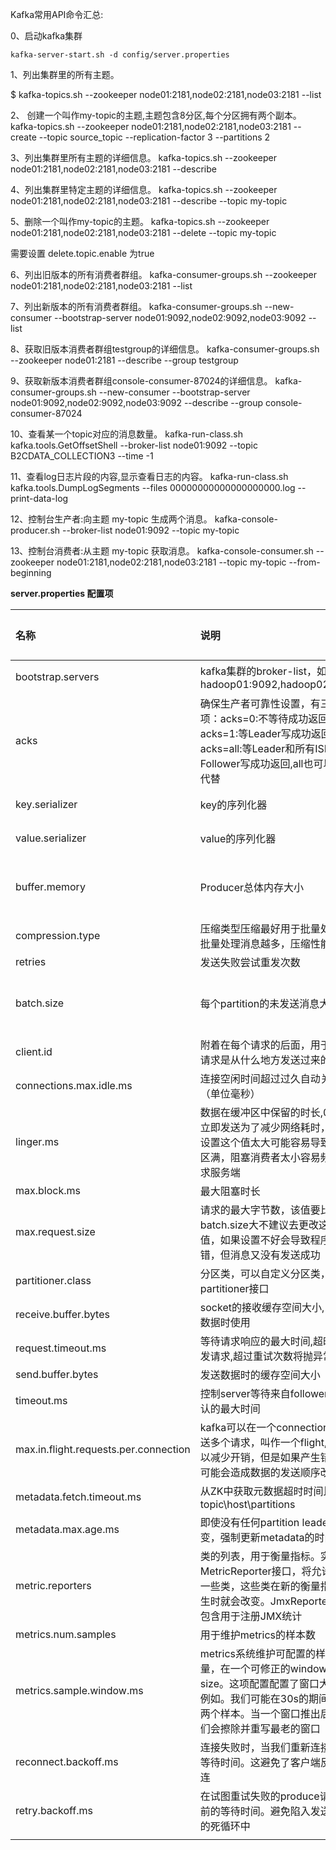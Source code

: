 Kafka常用API命令汇总:

0、启动kafka集群

```shell
kafka-server-start.sh -d config/server.properties
```

1、列出集群里的所有主题。

$ kafka-topics.sh --zookeeper node01:2181,node02:2181,node03:2181 --list

2、 创建一个叫作my-topic的主题,主题包含8分区,每个分区拥有两个副本。
kafka-topics.sh --zookeeper node01:2181,node02:2181,node03:2181 --create --topic source_topic --replication-factor 3 --partitions 2

3、列出集群里所有主题的详细信息。
kafka-topics.sh --zookeeper node01:2181,node02:2181,node03:2181 --describe

4、列出集群里特定主题的详细信息。
kafka-topics.sh --zookeeper node01:2181,node02:2181,node03:2181 --describe  --topic my-topic

5、删除一个叫作my-topic的主题。
kafka-topics.sh --zookeeper node01:2181,node02:2181,node03:2181 --delete  --topic my-topic

需要设置 delete.topic.enable 为true

6、列出旧版本的所有消费者群组。
kafka-consumer-groups.sh --zookeeper node01:2181,node02:2181,node03:2181 --list

7、列出新版本的所有消费者群组。
kafka-consumer-groups.sh --new-consumer --bootstrap-server node01:9092,node02:9092,node03:9092 --list

8、获取旧版本消费者群组testgroup的详细信息。
kafka-consumer-groups.sh --zookeeper node01:2181 --describe --group testgroup

9、获取新版本消费者群组console-consumer-87024的详细信息。
kafka-consumer-groups.sh --new-consumer --bootstrap-server node01:9092,node02:9092,node03:9092 --describe --group console-consumer-87024

10、查看某一个topic对应的消息数量。
kafka-run-class.sh  kafka.tools.GetOffsetShell --broker-list node01:9092 --topic B2CDATA_COLLECTION3 --time -1

11、查看log日志片段的内容,显示查看日志的内容。
kafka-run-class.sh kafka.tools.DumpLogSegments --files 00000000000000000000.log --print-data-log

12、控制台生产者:向主题 my-topic 生成两个消息。
kafka-console-producer.sh --broker-list node01:9092 --topic my-topic

13、控制台消费者:从主题 my-topic 获取消息。
kafka-console-consumer.sh --zookeeper node01:2181,node02:2181,node03:2181 --topic my-topic --from-beginning



**server.properties 配置项**

| 名称                                  | 说明                                                         | 默认值                  | 有效值                              | 重要性   |
| :------------------------------------ | :----------------------------------------------------------- | :---------------------- | :---------------------------------- | :------- |
| bootstrap.servers                     | kafka集群的broker-list，如：hadoop01:9092,hadoop02:9092      | 无                      |                                     | 必选     |
| acks                                  | 确保生产者可靠性设置，有三个选项：acks=0:不等待成功返回acks=1:等Leader写成功返回acks=all:等Leader和所有ISR中的Follower写成功返回,all也可以用-1代替 | -1                      | 0,1,-1,all                          |          |
| key.serializer                        | key的序列化器                                                |                         | ByteArraySerializerStringSerializer | 必选     |
| value.serializer                      | value的序列化器                                              |                         | ByteArraySerializerStringSerializer | 必选     |
| buffer.memory                         | Producer总体内存大小                                         | 33554432                | 不要超过物理内存，根据实际情况调整  | 建议必选 |
| compression.type                      | 压缩类型压缩最好用于批量处理，批量处理消息越多，压缩性能越好 | 无                      | none、gzip、snappy                  |          |
| retries                               | 发送失败尝试重发次数                                         | 0                       |                                     |          |
| batch.size                            | 每个partition的未发送消息大小                                | 16384                   | 根据实际情况调整                    | 建议必选 |
| client.id                             | 附着在每个请求的后面，用于标识请求是从什么地方发送过来的     |                         |                                     |          |
| connections.max.idle.ms               | 连接空闲时间超过过久自动关闭（单位毫秒）                     | 540000                  |                                     |          |
| linger.ms                             | 数据在缓冲区中保留的时长,0表示立即发送为了减少网络耗时，需要设置这个值太大可能容易导致缓冲区满，阻塞消费者太小容易频繁请求服务端 | 0                       |                                     |          |
| max.block.ms                          | 最大阻塞时长                                                 | 60000                   |                                     |          |
| max.request.size                      | 请求的最大字节数，该值要比batch.size大不建议去更改这个值，如果设置不好会导致程序不报错，但消息又没有发送成功 | 1048576                 |                                     |          |
| partitioner.class                     | 分区类，可以自定义分区类，实现partitioner接口                | 默认是哈希值%partitions |                                     |          |
| receive.buffer.bytes                  | socket的接收缓存空间大小,当阅读数据时使用                    | 32768                   |                                     |          |
| request.timeout.ms                    | 等待请求响应的最大时间,超时则重发请求,超过重试次数将抛异常   | 3000                    |                                     |          |
| send.buffer.bytes                     | 发送数据时的缓存空间大小                                     | 131072                  |                                     |          |
| timeout.ms                            | 控制server等待来自followers的确认的最大时间                  | 30000                   |                                     |          |
| max.in.flight.requests.per.connection | kafka可以在一个connection中发送多个请求，叫作一个flight,这样可以减少开销，但是如果产生错误，可能会造成数据的发送顺序改变。 | 5                       |                                     |          |
| metadata.fetch.timeout.ms             | 从ZK中获取元数据超时时间比如topic\host\partitions            | 60000                   |                                     |          |
| metadata.max.age.ms                   | 即使没有任何partition leader 改变，强制更新metadata的时间间隔 | 300000                  |                                     |          |
| metric.reporters                      | 类的列表，用于衡量指标。实现MetricReporter接口，将允许增加一些类，这些类在新的衡量指标产生时就会改变。JmxReporter总会包含用于注册JMX统计 | none                    |                                     |          |
| metrics.num.samples                   | 用于维护metrics的样本数                                      | 2                       |                                     |          |
| metrics.sample.window.ms              | metrics系统维护可配置的样本数量，在一个可修正的window size。这项配置配置了窗口大小，例如。我们可能在30s的期间维护两个样本。当一个窗口推出后，我们会擦除并重写最老的窗口 | 30000                   |                                     |          |
| reconnect.backoff.ms                  | 连接失败时，当我们重新连接时的等待时间。这避免了客户端反复重连 | 10                      |                                     |          |
| retry.backoff.ms                      | 在试图重试失败的produce请求之前的等待时间。避免陷入发送-失败的死循环中 | 100                     |                                     |          |
|                                       |                                                              |                         |                                     |          |

